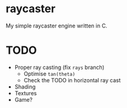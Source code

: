 # raycaster

My simple raycaster engine written in C.

# TODO

- Proper ray casting (fix `rays` branch)
    - Optimise `tan(theta)`
    - Check the TODO in horizontal ray cast
- Shading
- Textures
- Game?
